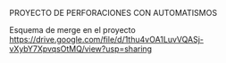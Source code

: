 PROYECTO DE PERFORACIONES CON AUTOMATISMOS

Esquema de merge en el proyecto
https://drive.google.com/file/d/1thu4vOA1LuvVQASj-vXybY7XpvqsOtMQ/view?usp=sharing


